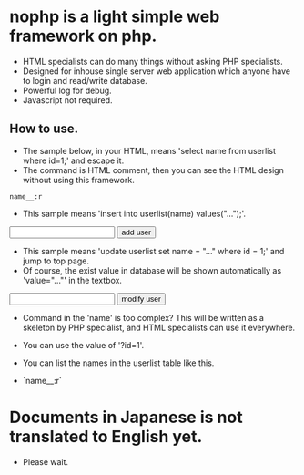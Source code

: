 # nophp is a light simple web framework on php.

- HTML specialists can do many things without asking PHP specialists.
- Designed for inhouse single server web application which anyone have to login and read/write database.
- Powerful log for debug.
- Javascript not required.

## How to use.

- The sample below, in your HTML, means 'select name from userlist where id=1;' and escape it.
- The command is HTML comment, then you can see the HTML design without using this framework.
 <!--{tableid userlist 1 -->
 `name__:r`
 <!--}-->

- This sample means 'insert into userlist(name) values("...");'.
 <!--{tableid userlist 0 -->
 <form method="post">
 <input type="text" name="name">
 <input type="submit" name=":curtable:h_update" value="add user">
 </form>
 <!--}-->

- This sample means 'update userlist set name = "..." where id = 1;' and jump to top page.
- Of course, the exist value in database will be shown automatically as 'value="..."' in the textbox.
 <!--{tableid userlist 1 -->
 <form method="post">
 <input type="text" name="name">
 <input type="submit" name=":curtable:h_update:popall:jump" value="modify user">
 </form>
 <!--}-->

- Command in the 'name' is too complex? This will be written as a skeleton by PHP specialist, and HTML specialists can use it everywhere.

- You can use the value of '?id=1'.
 <!--{tableid userlist `id__:g` -->

- You can list the names in the userlist table like this.
 <ul>
 <!--{selectrows from userlist order by id -->
 <li>`name__:r`</li>
 <!--}-->
 </ul>

# Documents in Japanese is not translated to English yet.

- Please wait.
